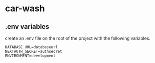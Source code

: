# car-wash

## .env variables

create an .env file on the root of the project with the following variables.

```
DATABASE_URL=databaseurl
NEXTAUTH_SECRET=authsecret
ENVIRONMENT=development
```
